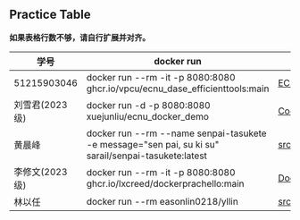 ## Practice Table

**如果表格行数不够，请自行扩展并对齐。**

| 学号         | docker run                                                                  | Repo                                                                         |
| ------------ | --------------------------------------------------------------------------- | ---------------------------------------------------------------------------- |
| 51215903046  | docker run --rm -it -p 8080:8080 ghcr.io/vpcu/ecnu_dase_efficienttools:main | [ECNU_DaSE_EfficientTools](https://github.com/VPCU/ECNU_DaSE_EfficientTools) |
| 刘雪君(2023级) | docker run -d -p 8080:8080 xuejunliu/ecnu_docker_demo | [Code](https://github.com/SnowKingLiu/ecnu_docker_demo) |
| 黄晨峰 | docker run --rm --name senpai-tasukete -e message="sen pai, su ki su" sarail/senpai-tasukete:latest | [src](https://github.com/sarailQAQ/EfficientToolsPractice) |
| 李修文(2023级) | docker run --rm -it -p 8080:8080 ghcr.io/lxcreed/dockerprachello:main | [DockerPracHello](https://github.com/lxcreed/DockerPracHello) |
| 林以任 | docker run --rm easonlin0218/yllin | [src](https://github.com/Bruce-Jay/Docker-Helloworld) |

